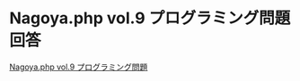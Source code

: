 # Nagoya.php vol.9 プログラミング問題回答

[Nagoya.php vol.9 プログラミング問題](https://gist.github.com/qckanemoto/a35735da3e7000052fa5)

